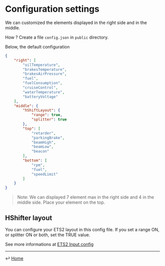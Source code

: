 # Configuration settings

We can customized the elements displayed in the right side and in the middle.

How ? Create a file `config.json` in `public` directory.

Below, the default configuration

````json
{
	"right": [
		"oilTemperature",
		"brakesTemperature",
		"brakesAirPressure",
		"fuel",
		"fuelConsumption",
		"cruiseControl",
		"waterTemperature",
		"batteryVoltage"
	],
	"middle": {
		"hShiftLayout": {
			"range": true,
			"splitter": true
		},
		"top": [
			"retarder",
			"parkingBrake",
			"beamHigh",
			"beamLow",
			"beacon"
		],
		"bottom": [
			"rpm",
			"fuel",
			"speedLimit"
		]
	}
}
````

> Note: We can displayed 7 element max in the right side and 4 in the middle side. Place your element on the top. 

## HShifter layout
You can configure your ETS2 layout in this config file.
If you set a range ON, or splitter ON or both, set the TRUE value.

See more informations at [ETS2 Input config](https://eurotrucksimulator2.com/input_config.php)

---
↩️ [Home](../README.md)

